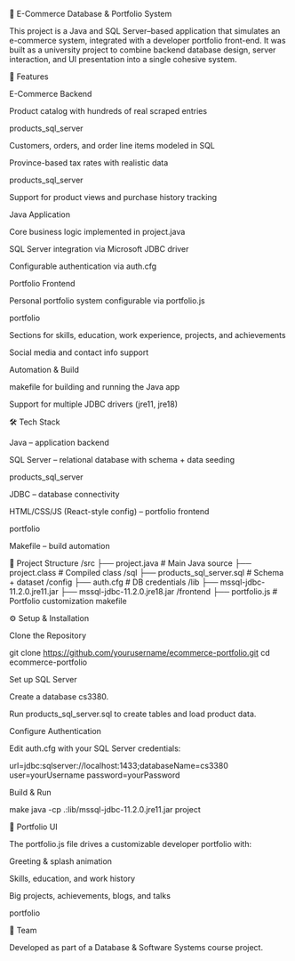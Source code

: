 🛒 E-Commerce Database & Portfolio System

This project is a Java and SQL Server–based application that simulates an e-commerce system, integrated with a developer portfolio front-end. It was built as a university project to combine backend database design, server interaction, and UI presentation into a single cohesive system.

🚀 Features

E-Commerce Backend

Product catalog with hundreds of real scraped entries

products_sql_server

Customers, orders, and order line items modeled in SQL

Province-based tax rates with realistic data

products_sql_server

Support for product views and purchase history tracking

Java Application

Core business logic implemented in project.java

SQL Server integration via Microsoft JDBC driver

Configurable authentication via auth.cfg

Portfolio Frontend

Personal portfolio system configurable via portfolio.js

portfolio

Sections for skills, education, work experience, projects, and achievements

Social media and contact info support

Automation & Build

makefile for building and running the Java app

Support for multiple JDBC drivers (jre11, jre18)

🛠️ Tech Stack

Java – application backend

SQL Server – relational database with schema + data seeding

products_sql_server

JDBC – database connectivity

HTML/CSS/JS (React-style config) – portfolio frontend

portfolio

Makefile – build automation

📂 Project Structure
/src
  ├── project.java        # Main Java source
  ├── project.class       # Compiled class
/sql
  ├── products_sql_server.sql  # Schema + dataset
/config
  ├── auth.cfg            # DB credentials
/lib
  ├── mssql-jdbc-11.2.0.jre11.jar
  ├── mssql-jdbc-11.2.0.jre18.jar
/frontend
  ├── portfolio.js        # Portfolio customization
makefile

⚙️ Setup & Installation

Clone the Repository

git clone https://github.com/yourusername/ecommerce-portfolio.git
cd ecommerce-portfolio


Set up SQL Server

Create a database cs3380.

Run products_sql_server.sql to create tables and load product data.

Configure Authentication

Edit auth.cfg with your SQL Server credentials:

url=jdbc:sqlserver://localhost:1433;databaseName=cs3380
user=yourUsername
password=yourPassword


Build & Run

make
java -cp .:lib/mssql-jdbc-11.2.0.jre11.jar project

📸 Portfolio UI

The portfolio.js file drives a customizable developer portfolio with:

Greeting & splash animation

Skills, education, and work history

Big projects, achievements, blogs, and talks

portfolio

👥 Team

Developed as part of a Database & Software Systems course project.
